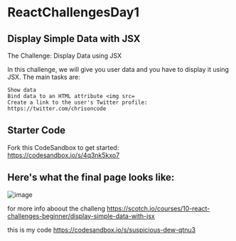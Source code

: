 # ReactChallengesDay1
## Display Simple Data with JSX

The Challenge: Display Data using JSX

In this challenge, we will give you user data and you have to display it using JSX. The main tasks are:

    Show data
    Bind data to an HTML attribute <img src=
    Create a link to the user's Twitter profile: https://twitter.com/chrisoncode





## Starter Code

Fork this CodeSandbox to get started: https://codesandbox.io/s/4q3nk5kxo7

## Here's what the final page looks like:

![image](https://user-images.githubusercontent.com/44190023/112252977-0c446700-8c6f-11eb-9887-5e1bbb29808e.png)

for more info aboout the challeng https://scotch.io/courses/10-react-challenges-beginner/display-simple-data-with-jsx

this is my code https://codesandbox.io/s/suspicious-dew-qtnu3
